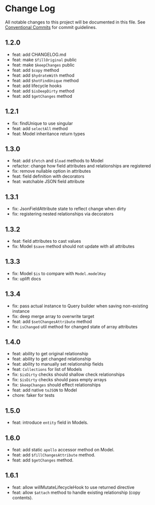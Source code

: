 # Change Log

All notable changes to this project will be documented in this file.
See [Conventional Commits](https://conventionalcommits.org) for commit guidelines.

## 1.2.0

- feat: add CHANGELOG.md
- feat: make `$fillOriginal` public
- feat: make `$keepChanges` public
- feat: add `$copy` method
- feat: add `$hydrateWith` method
- feat: add `$hotFindUnique` method
- feat: add lifecycle hooks
- feat: add `$isDeepDirty` method
- feat: add `$getChanges` method

## 1.2.1

- fix: findUnique to use singular
- feat: add `selectAll` method
- feat: Model inheritance return types

## 1.3.0

- feat: add `$fetch` and `$load` methods to Model
- refactor: change how field attributes and relationships are registered
- fix: remove nullable option in attributes
- feat: field definition with decorators
- feat: watchable JSON field attribute

## 1.3.1

- fix: JsonFieldAttribute state to reflect change when dirty
- fix: registering nested relationships via decorators

## 1.3.2

- feat: field attributes to cast values
- fix: Model `$save` method should not update with all attributes

## 1.3.3

- fix: Model `$is` to compare with `Model.modelKey`
- fix: uplift docs

## 1.3.4

- fix: pass actual instance to Query builder when saving non-existing instance
- fix: deep merge array to overwrite target
- feat: add `$setChangesAttribute` method
- fix: `isChanged` util method for changed state of array attributes

## 1.4.0

- feat: ability to get original relationship
- feat: ability to get changed relationship
- feat: ability to manually set relationship fields
- feat: `Collections` for list of Models
- fix: `$isDirty` checks should shallow check relationships
- fix: `$isDirty` checks should pass empty arrays
- fix: `$keepChanges` should effect relationships
- feat: add native `toJSON` to Model
- chore: faker for tests

## 1.5.0

- feat: introduce `entity` field in Models.

## 1.6.0

- feat: add static `apollo` accessor method on Model.
- feat: add `$fillChangesAttribute` method.
- feat: add `$getChanges` method.

## 1.6.1

- feat: allow willMutateLifecycleHook to use returned directive
- feat: allow `$attach` method to handle existing relationship (copy contents).
